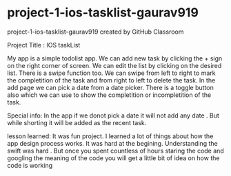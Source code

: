 # project-1-ios-tasklist-gaurav919
project-1-ios-tasklist-gaurav919 created by GitHub Classroom

Project Title : IOS taskList

My app is a simple todolist app. We can add new task by clicking the + sign on the right corner of screen. We can edit the list 
by clicking on the desired list. There is a swipe function too. We can swipe from left to right to mark the completition of the task and from right to left to 
delete the task. In the add page we can pick a date from a date picker. There is a toggle button also which we can use to show the completition or incompletition of the task. 

Special info:
In the app if we donot pick a date it will not add any date . But while shorting it will be added as the recent task.

lesson learned:
It was fun project. I learned a lot of things about how the app design process works. It was hard at the begining. Understanding the swift was hard . But once 
you spent countless of hours staring the code and googling the meaning of the code you will get a little bit of idea on how the code is working
